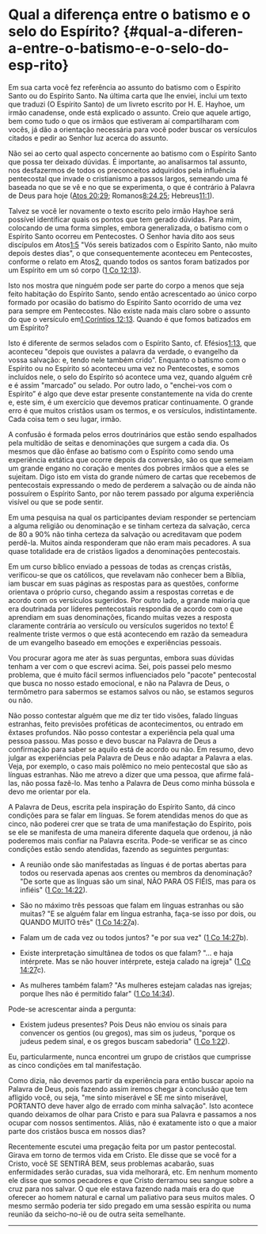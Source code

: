 # Qual a diferença entre o batismo e o selo do Espírito? {#qual-a-diferen-a-entre-o-batismo-e-o-selo-do-esp-rito}

Em sua carta você fez referência ao assunto do batismo com o Espírito Santo ou do Espírito Santo. Na última carta que lhe enviei, inclui um texto que traduzi (O Espírito Santo) de um livreto escrito por H. E. Hayhoe, um irmão canadense, onde está explicado o assunto. Creio que aquele artigo, bem como tudo o que os irmãos que estiveram aí compartilharam com vocês, já dão a orientação necessária para você poder buscar os versículos citados e pedir ao Senhor luz acerca do assunto.

Não sei ao certo qual aspecto concernente ao batismo com o Espírito Santo que possa ter deixado dúvidas. É importante, ao analisarmos tal assunto, nos desfazermos de todos os preconceitos adquiridos pela influência pentecostal que invade o cristianismo a passos largos, semeando uma fé baseada no que se vê e no que se experimenta, o que é contrário à Palavra de Deus para hoje ([Atos 20:29](http://bibliaonline.com.br/acf/atos/20/29); Romanos[8:24,25](http://bibliaonline.com.br/acf/rm/8/24,25); Hebreus[11:1](http://bibliaonline.com.br/acf/hb/11/1)).

Talvez se você ler novamente o texto escrito pelo irmão Hayhoe será possível identificar quais os pontos que tem gerado dúvidas. Para mim, colocando de uma forma simples, embora generalizada, o batismo com o Espírito Santo ocorreu em Pentecostes. O Senhor havia dito aos seus discípulos em Atos[1:5](http://bibliaonline.com.br/acf/atos/1/5) &quot;Vós sereis batizados com o Espírito Santo, não muito depois destes dias&quot;, o que consequentemente aconteceu em Pentecostes, conforme o relato em Atos[2](http://bibliaonline.com.br/acf/atos/2), quando todos os santos foram batizados por um Espírito em um só corpo ([1 Co 12:13](http://bibliaonline.com.br/acf/1co/12/13)).

Isto nos mostra que ninguém pode ser parte do corpo a menos que seja feito habitação do Espírito Santo, sendo então acrescentado ao único corpo formado por ocasião do batismo do Espírito Santo ocorrido de uma vez para sempre em Pentecostes. Não existe nada mais claro sobre o assunto do que o versículo em[1 Coríntios 12:13](http://bibliaonline.com.br/acf/1co/12/13). Quando é que fomos batizados em um Espírito?

Isto é diferente de sermos selados com o Espírito Santo, cf. Efésios[1:13](http://bibliaonline.com.br/acf/ef/1/13), que aconteceu &quot;depois que ouvistes a palavra da verdade, o evangelho da vossa salvação: e, tendo nele também crido&quot;. Enquanto o batismo com o Espírito ou no Espírito só aconteceu uma vez no Pentecostes, e somos incluídos nele, o selo do Espírito só acontece uma vez, quando alguém crê e é assim &quot;marcado” ou selado. Por outro lado, o &quot;enchei-vos com o Espírito” é algo que deve estar presente constantemente na vida do crente e, este sim, é um exercício que devemos praticar continuamente. O grande erro é que muitos cristãos usam os termos, e os versículos, indistintamente. Cada coisa tem o seu lugar, irmão.

A confusão é formada pelos erros doutrinários que estão sendo espalhados pela multidão de seitas e denominações que surgem a cada dia. Os mesmos que dão ênfase ao batismo com o Espírito como sendo uma experiência extática que ocorre depois da conversão, são os que semeiam um grande engano no coração e mentes dos pobres irmãos que a eles se sujeitam. Digo isto em vista do grande número de cartas que recebemos de pentecostais expressando o medo de perderem a salvação ou de ainda não possuírem o Espírito Santo, por não terem passado por alguma experiência visível ou que se pode sentir.

Em uma pesquisa na qual os participantes deviam responder se pertenciam a alguma religião ou denominação e se tinham certeza da salvação, cerca de 80 a 90% não tinha certeza da salvação ou acreditavam que podem perdê-la. Muitos ainda responderam que não eram mais pecadores. A sua quase totalidade era de cristãos ligados a denominações pentecostais.

Em um curso bíblico enviado a pessoas de todas as crenças cristãs, verificou-se que os católicos, que revelavam não conhecer bem a Bíblia, iam buscar em suas páginas as respostas para as questões, conforme orientava o próprio curso, chegando assim a respostas corretas e de acordo com os versículos sugeridos. Por outro lado, a grande maioria que era doutrinada por líderes pentecostais respondia de acordo com o que aprendiam em suas denominações, ficando muitas vezes a resposta claramente contrária ao versículo ou versículos sugeridos no texto! É realmente triste vermos o que está acontecendo em razão da semeadura de um evangelho baseado em emoções e experiências pessoais.

Vou procurar agora me ater às suas perguntas, embora suas dúvidas tenham a ver com o que escrevi acima. Sei, pois passei pelo mesmo problema, que é muito fácil sermos influenciados pelo &quot;pacote&quot; pentecostal que busca no nosso estado emocional, e não na Palavra de Deus, o termômetro para sabermos se estamos salvos ou não, se estamos seguros ou não.

Não posso contestar alguém que me diz ter tido visões, falado línguas estranhas, feito previsões proféticas de acontecimentos, ou entrado em êxtases profundos. Não posso contestar a experiência pela qual uma pessoa passou. Mas posso e devo buscar na Palavra de Deus a confirmação para saber se aquilo está de acordo ou não. Em resumo, devo julgar as experiências pela Palavra de Deus e não adaptar a Palavra a elas. Veja, por exemplo, o caso mais polêmico no meio pentecostal que são as línguas estranhas. Não me atrevo a dizer que uma pessoa, que afirme falá-las, não possa fazê-lo. Mas tenho a Palavra de Deus como minha bússola e devo me orientar por ela.

A Palavra de Deus, escrita pela inspiração do Espírito Santo, dá cinco condições para se falar em línguas. Se forem atendidas menos do que as cinco, não poderei crer que se trata de uma manifestação do Espírito, pois se ele se manifesta de uma maneira diferente daquela que ordenou, já não poderemos mais confiar na Palavra escrita. Pode-se verificar se as cinco condições estão sendo atendidas, fazendo as seguintes perguntas:

*   A reunião onde são manifestadas as línguas é de portas abertas para todos ou reservada apenas aos crentes ou membros da denominação? &quot;De sorte que as línguas são um sinal, NÃO PARA OS FIÉIS, mas para os infiéis&quot; ([1 Co: 14:22](http://bibliaonline.com.br/acf/1co/14/22)).

*   São no máximo três pessoas que falam em línguas estranhas ou são muitas? &quot;E se alguém falar em língua estranha, faça-se isso por dois, ou QUANDO MUITO três&quot; ([1 Co 14:27](http://bibliaonline.com.br/acf/1co/14/27)a).

*   Falam um de cada vez ou todos juntos? &quot;e por sua vez&quot; ([1 Co 14:27](http://bibliaonline.com.br/acf/1co/14/27)b).

*   Existe interpretação simultânea de todos os que falam? &quot;... e haja intérprete. Mas se não houver intérprete, esteja calado na igreja&quot; ([1 Co 14:27](http://bibliaonline.com.br/acf/1co/14/27)c).

*   As mulheres também falam? &quot;As mulheres estejam caladas nas igrejas; porque lhes não é permitido falar&quot; ([1 Co 14:34](http://bibliaonline.com.br/acf/1co/14/34)).

Pode-se acrescentar ainda a pergunta:

*   Existem judeus presentes? Pois Deus não enviou os sinais para convencer os gentios (ou gregos), mas sim os judeus, &quot;porque os judeus pedem sinal, e os gregos buscam sabedoria&quot; ([1 Co 1:22](http://bibliaonline.com.br/acf/1co/1/22)).

Eu, particularmente, nunca encontrei um grupo de cristãos que cumprisse as cinco condições em tal manifestação.

Como dizia, não devemos partir da experiência para então buscar apoio na Palavra de Deus, pois fazendo assim iremos chegar à conclusão que tem afligido você, ou seja, &quot;me sinto miserável e SE me sinto miserável, PORTANTO deve haver algo de errado com minha salvação&quot;. Isto acontece quando deixamos de olhar para Cristo e para sua Palavra e passamos a nos ocupar com nossos sentimentos. Aliás, não é exatamente isto o que a maior parte dos cristãos busca em nossos dias?

Recentemente escutei uma pregação feita por um pastor pentecostal. Girava em torno de termos vida em Cristo. Ele disse que se você for a Cristo, você SE SENTIRÁ BEM, seus problemas acabarão, suas enfermidades serão curadas, sua vida melhorará, etc. Em nenhum momento ele disse que somos pecadores e que Cristo derramou seu sangue sobre a cruz para nos salvar. O que ele estava fazendo nada mais era do que oferecer ao homem natural e carnal um paliativo para seus muitos males. O mesmo sermão poderia ter sido pregado em uma sessão espírita ou numa reunião da seicho-no-iê ou de outra seita semelhante.

*****